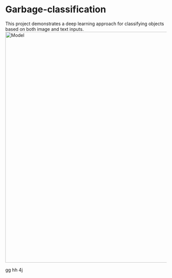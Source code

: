 # Garbage-classification
This project demonstrates a deep learning approach for classifying objects based on both image and text inputs.
<img src="https://github.com/user-attachments/assets/e25fa132-8f6a-4606-a409-2a06330b93e1" alt="Model" width="720"/>



gg
hh
4j




